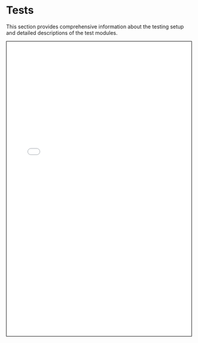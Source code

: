 # Tests

This section provides comprehensive information about the testing setup and detailed descriptions of the test modules.

<div style="border: 0.5px solid #000; padding: 0px; border-radius: 0px;">
    <iframe src="../../api/tests/index.html" style="width: 100%; height: 800px; border: none;"></iframe>
</div>
